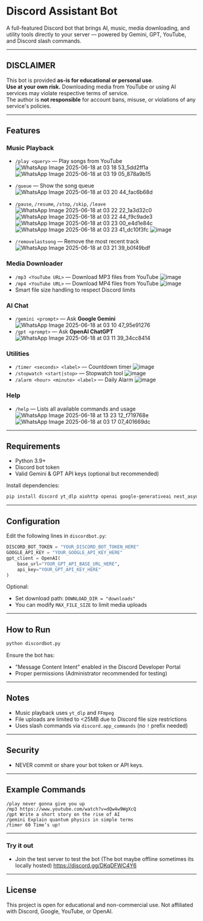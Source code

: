 
# Discord Assistant Bot

A full-featured Discord bot that brings AI, music, media downloading, and utility tools directly to your server — powered by Gemini, GPT, YouTube, and Discord slash commands.

---

## DISCLAIMER

This bot is provided **as-is for educational or personal use**.  
**Use at your own risk.** Downloading media from YouTube or using AI services may violate respective terms of service.  
The author is **not responsible** for account bans, misuse, or violations of any service's policies.

---

## Features

### Music Playback
- `/play <query>` — Play songs from YouTube
  ![WhatsApp Image 2025-06-18 at 03 18 53_5dd2ff1a](https://github.com/user-attachments/assets/1b957178-8b65-4b63-97c3-32020006c221)
  ![WhatsApp Image 2025-06-18 at 03 19 05_878a9b15](https://github.com/user-attachments/assets/9a42a2d7-5ca0-41a6-932c-345337ec8f98)

- `/queue` — Show the song queue
  ![WhatsApp Image 2025-06-18 at 03 20 44_fac6b68d](https://github.com/user-attachments/assets/57c6653d-164f-4f50-8a3e-5b0629286bf4)
- `/pause`, `/resume`, `/stop`, `/skip`, `/leave`
  ![WhatsApp Image 2025-06-18 at 03 22 22_1a3d32c0](https://github.com/user-attachments/assets/112ef69d-6770-4e10-8e9e-903268176ae8)
  ![WhatsApp Image 2025-06-18 at 03 22 44_f9c9ade3](https://github.com/user-attachments/assets/ee9af237-c707-4939-8d3c-dc114ac4edc0)
  ![WhatsApp Image 2025-06-18 at 03 23 00_e4d1e84c](https://github.com/user-attachments/assets/930021e4-246e-4726-a20e-fed368478788)
  ![WhatsApp Image 2025-06-18 at 03 23 41_dc10f3fc](https://github.com/user-attachments/assets/be853704-2cb2-4063-995c-e2e953b6bcf0)
  ![image](https://github.com/user-attachments/assets/9ba529b0-16a3-4208-adfc-ee02053bac1d)

- `/removelastsong` — Remove the most recent track
  ![WhatsApp Image 2025-06-18 at 03 21 39_b0f49bdf](https://github.com/user-attachments/assets/7868a674-4a6e-4791-b3e6-044f8f1ec0c8)

### Media Downloader
- `/mp3 <YouTube URL>` — Download MP3 files from YouTube
  ![image](https://github.com/user-attachments/assets/28181f03-c174-4450-ab6d-0e0cb1ff93c7)
- `/mp4 <YouTube URL>` — Download MP4 files from YouTube
  ![image](https://github.com/user-attachments/assets/e5b862b1-3b21-46bc-afc6-e9a17526d64f)
- Smart file size handling to respect Discord limits

### AI Chat
- `/gemini <prompt>` — Ask **Google Gemini**
  ![WhatsApp Image 2025-06-18 at 03 10 47_95e91276](https://github.com/user-attachments/assets/9b9e4a9e-1507-445a-9d65-14849ed2dd1a)
- `/gpt <prompt>` — Ask **OpenAI ChatGPT**
  ![WhatsApp Image 2025-06-18 at 03 11 39_34cc8414](https://github.com/user-attachments/assets/117cfda4-57c7-47d2-aa28-ce22304ba924)

### Utilities
- `/timer <seconds> <label>` — Countdown timer
  ![image](https://github.com/user-attachments/assets/77af3b76-3191-49c7-8365-5d21f20465a8)
- `/stopwatch <start|stop>` — Stopwatch tool
  ![image](https://github.com/user-attachments/assets/032b14b1-14f9-4a13-8f2c-5cd62f467ed0)
- `/alarm <hour> <minute> <label>` — Daily Alarm
  ![image](https://github.com/user-attachments/assets/d2e71864-d6e3-4073-beda-d42aaa6c3f70)
  
### Help
- `/help` — Lists all available commands and usage
  ![WhatsApp Image 2025-06-18 at 13 23 12_f719768e](https://github.com/user-attachments/assets/213316c8-378f-4add-94f8-9ff059c5a704)
  ![WhatsApp Image 2025-06-18 at 03 17 07_401669dc](https://github.com/user-attachments/assets/241909d2-7df0-425b-b3a6-e6973479ef7e)

---

## Requirements

- Python 3.9+
- Discord bot token
- Valid Gemini & GPT API keys (optional but recommended)

Install dependencies:

```bash
pip install discord yt_dlp aiohttp openai google-generativeai nest_asyncio
````

---

## Configuration

Edit the following lines in `discordbot.py`:

```python
DISCORD_BOT_TOKEN = "YOUR_DISCORD_BOT_TOKEN_HERE"
GOOGLE_API_KEY = "YOUR_GOOGLE_API_KEY_HERE"
gpt_client = OpenAI(
    base_url="YOUR_GPT_API_BASE_URL_HERE",
    api_key="YOUR_GPT_API_KEY_HERE"
)
```

Optional:

* Set download path: `DOWNLOAD_DIR = "downloads"`
* You can modify `MAX_FILE_SIZE` to limit media uploads

---

## How to Run

```bash
python discordbot.py
```

Ensure the bot has:

* "Message Content Intent" enabled in the Discord Developer Portal
* Proper permissions (Administrator recommended for testing)

---

## Notes

* Music playback uses `yt_dlp` and `FFmpeg`
* File uploads are limited to <25MB due to Discord file size restrictions
* Uses slash commands via `discord.app_commands` (no `!` prefix needed)

---

##  Security

* NEVER commit or share your bot token or API keys.

---

## Example Commands

```text
/play never gonna give you up
/mp3 https://www.youtube.com/watch?v=dQw4w9WgXcQ
/gpt Write a short story on the rise of AI
/gemini Explain quantum physics in simple terms
/timer 60 Time’s up!
```
---
### Try it out
* Join the test server to test the bot (The bot maybe offline sometimes its locally hosted)
  https://discord.gg/DKqDFWC4Y6
---

## License

This project is open for educational and non-commercial use.
Not affiliated with Discord, Google, YouTube, or OpenAI.


